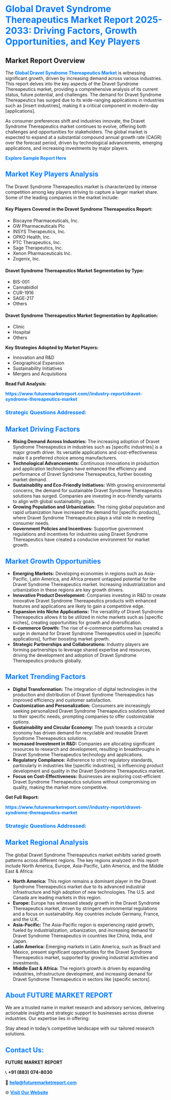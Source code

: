 <h1 style="color: #007BFF;">Global Dravet Syndrome Thereapeutics Market Report 2025-2033: Driving Factors, Growth Opportunities, and Key Players</h1>

<section id="overview">
<h2>Market Report Overview</h2>
<p>The <a href="https://www.futuremarketreport.com//industry-report/dravet-syndrome-thereapeutics-market" style="color: #007BFF; text-decoration: none;"><strong>Global Dravet Syndrome Thereapeutics Market</strong></a> is witnessing significant growth, driven by increasing demand across various industries. This report delves into the key aspects of the Dravet Syndrome Thereapeutics market, providing a comprehensive analysis of its current status, future potential, and challenges. The demand for Dravet Syndrome Thereapeutics has surged due to its wide-ranging applications in industries such as [insert industries], making it a critical component in modern-day [applications].</p>
<p>As consumer preferences shift and industries innovate, the Dravet Syndrome Thereapeutics market continues to evolve, offering both challenges and opportunities for stakeholders. The global market is expected to expand at a substantial compound annual growth rate (CAGR) over the forecast period, driven by technological advancements, emerging applications, and increasing investments by major players.</p>
</section>

<section id="overview">
<p><a href="https://www.futuremarketreport.com//request-sample/reportId=52602" style="color: #007BFF; text-decoration: none;"><strong>Explore Sample Report Here</strong></a></p>
</section>

<section id="key-players">
<h2 style="color: #007BFF;">Market Key Players Analysis</h2>
<p>The Dravet Syndrome Thereapeutics market is characterized by intense competition among key players striving to capture a larger market share. Some of the leading companies in the market include:</p>
<h4>Key Players Covered in the Dravet Syndrome Thereapeutics Report:</h4>
<ul><li>Biscayne Pharmaceuticals, Inc.</li><li>GW Pharmaceuticals Plc</li><li>INSYS Therapeutics, Inc.</li><li>OPKO Health, Inc.</li><li>PTC Therapeutics, Inc.</li><li>Sage Therapeutics, Inc.</li><li>Xenon Pharmaceuticals Inc.</li><li>Zogenix, Inc.</li></ul>
<h4>Dravet Syndrome Thereapeutics Market Segmentation by Type:</h4>
<ul><li>BIS-001</li><li>Cannabidiol</li><li>CUR-1916</li><li>SAGE-217</li><li>Others</li></ul>

<h4>Dravet Syndrome Thereapeutics Market Segmentation by Application:</h4>
<ul><li>Clinic</li><li>Hospital</li><li>Others</li></ul>
<p><strong>Key Strategies Adopted by Market Players:</strong></p>
<ul>
<li>Innovation and R&D</li>
<li>Geographical Expansion</li>
<li>Sustainability Initiatives</li>
<li>Mergers and Acquisitions</li>
</ul>
</section>

<section>
<p><strong>Read Full Analysis: </strong></p><a href="https://www.futuremarketreport.com//industry-report/dravet-syndrome-thereapeutics-market" style="color: #007BFF; text-decoration: none;"><strong>https://www.futuremarketreport.com//industry-report/dravet-syndrome-thereapeutics-market</strong></a>
<h3 style="color: #007BFF;">Strategic Questions Addressed:</h3>
</section>

<section id="driving-factors">
<h2 style="color: #007BFF;">Market Driving Factors</h2>
<ul>
<li><strong>Rising Demand Across Industries:</strong> The increasing adoption of Dravet Syndrome Thereapeutics in industries such as [specific industries] is a major growth driver. Its versatile applications and cost-effectiveness make it a preferred choice among manufacturers.</li>
<li><strong>Technological Advancements:</strong> Continuous innovations in production and application technologies have enhanced the efficiency and performance of Dravet Syndrome Thereapeutics, further boosting market demand.</li>
<li><strong>Sustainability and Eco-Friendly Initiatives:</strong> With growing environmental concerns, the demand for sustainable Dravet Syndrome Thereapeutics solutions has surged. Companies are investing in eco-friendly variants to align with global sustainability goals.</li>
<li><strong>Growing Population and Urbanization:</strong> The rising global population and rapid urbanization have increased the demand for [specific products], where Dravet Syndrome Thereapeutics plays a vital role in meeting consumer needs.</li>
<li><strong>Government Policies and Incentives:</strong> Supportive government regulations and incentives for industries using Dravet Syndrome Thereapeutics have created a conducive environment for market growth.</li>
</ul>
</section>

<section id="growth-opportunities">
<h2 style="color: #007BFF;">Market Growth Opportunities</h2>
<ul>
<li><strong>Emerging Markets:</strong> Developing economies in regions such as Asia-Pacific, Latin America, and Africa present untapped potential for the Dravet Syndrome Thereapeutics market. Increasing industrialization and urbanization in these regions are key growth drivers.</li>
<li><strong>Innovative Product Development:</strong> Companies investing in R&D to create innovative Dravet Syndrome Thereapeutics products with enhanced features and applications are likely to gain a competitive edge.</li>
<li><strong>Expansion into Niche Applications:</strong> The versatility of Dravet Syndrome Thereapeutics allows it to be utilized in niche markets such as [specific niches], creating opportunities for growth and diversification.</li>
<li><strong>E-commerce Growth:</strong> The rise of e-commerce platforms has created a surge in demand for Dravet Syndrome Thereapeutics used in [specific applications], further boosting market growth.</li>
<li><strong>Strategic Partnerships and Collaborations:</strong> Industry players are forming partnerships to leverage shared expertise and resources, driving the development and adoption of Dravet Syndrome Thereapeutics products globally.</li>
</ul>
</section>

<section id="trending-factors">
<h2 style="color: #007BFF;">Market Trending Factors</h2>
<ul>
<li><strong>Digital Transformation:</strong> The integration of digital technologies in the production and distribution of Dravet Syndrome Thereapeutics has improved efficiency and customer satisfaction.</li>
<li><strong>Customization and Personalization:</strong> Consumers are increasingly seeking personalized Dravet Syndrome Thereapeutics solutions tailored to their specific needs, prompting companies to offer customizable options.</li>
<li><strong>Sustainability and Circular Economy:</strong> The push towards a circular economy has driven demand for recyclable and reusable Dravet Syndrome Thereapeutics solutions.</li>
<li><strong>Increased Investment in R&D:</strong> Companies are allocating significant resources to research and development, resulting in breakthroughs in Dravet Syndrome Thereapeutics technology and applications.</li>
<li><strong>Regulatory Compliance:</strong> Adherence to strict regulatory standards, particularly in industries like [specific industries], is influencing product development and quality in the Dravet Syndrome Thereapeutics market.</li>
<li><strong>Focus on Cost-Effectiveness:</strong> Businesses are exploring cost-efficient Dravet Syndrome Thereapeutics solutions without compromising on quality, making the market more competitive.</li>
</ul>
</section>

<section>
<p><strong>Get Full Report: </strong></p><a href="https://www.futuremarketreport.com//industry-report/dravet-syndrome-thereapeutics-market" style="color: #007BFF; text-decoration: none;"><strong>https://www.futuremarketreport.com//industry-report/dravet-syndrome-thereapeutics-market</strong></a>
<h3 style="color: #007BFF;">Strategic Questions Addressed:</h3>
</section>


<section id="regional-analysis">
<h2 style="color: #007BFF;">Market Regional Analysis</h2>
<p>The global Dravet Syndrome Thereapeutics market exhibits varied growth patterns across different regions. The key regions analyzed in this report include North America, Europe, Asia-Pacific, Latin America, and the Middle East & Africa:</p>
<ul>
<li><strong>North America:</strong> This region remains a dominant player in the Dravet Syndrome Thereapeutics market due to its advanced industrial infrastructure and high adoption of new technologies. The U.S. and Canada are leading markets in this region.</li>
<li><strong>Europe:</strong> Europe has witnessed steady growth in the Dravet Syndrome Thereapeutics market, driven by stringent environmental regulations and a focus on sustainability. Key countries include Germany, France, and the U.K.</li>
<li><strong>Asia-Pacific:</strong> The Asia-Pacific region is experiencing rapid growth, fueled by industrialization, urbanization, and increasing demand for Dravet Syndrome Thereapeutics in countries like China, India, and Japan.</li>
<li><strong>Latin America:</strong> Emerging markets in Latin America, such as Brazil and Mexico, present significant opportunities for the Dravet Syndrome Thereapeutics market, supported by growing industrial activities and investments.</li>
<li><strong>Middle East & Africa:</strong> The region’s growth is driven by expanding industries, infrastructure development, and increasing demand for Dravet Syndrome Thereapeutics in sectors like [specific sectors].</li>
</ul>
</section>

<footer>
<h2 style="color: #007BFF;">About FUTURE MARKET REPORT</h2>
<p>We are a trusted name in market research and advisory services, delivering actionable insights and strategic support to businesses across diverse industries. Our expertise lies in offering:</p>

<p>Stay ahead in today’s competitive landscape with our tailored research solutions.</p>

<h2 style="color: #007BFF;">Contact Us:</h2>
<p><strong>FUTURE MARKET REPORT</strong></p>
<p>📞 <strong>+91 (883) 074-8030</strong></p>
<p>📧 <strong><a href="mailto:help@futuremarketreport.com" style="color: #007BFF;">help@futuremarketreport.com</a></strong></p>
<p>🌐 <strong><a href="https://www.futuremarketreport.com/" style="color: #007BFF;">Visit Our Website</a></strong></p>
</footer>